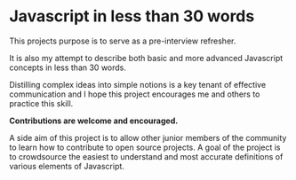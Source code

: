 # Javascript in less than 30 words

This projects purpose is to serve as a pre-interview refresher.

It is also my attempt to describe both basic and more advanced Javascript concepts in less than 30 words.

Distilling complex ideas into simple notions is a key tenant of effective communication and I hope this project encourages me and others to practice this skill.

**Contributions are welcome and encouraged.**

A side aim of this project is to allow other junior members of the community to learn how to contribute to open source projects. A goal of the project is to crowdsource the easiest to understand and most accurate definitions of various elements of Javascript.
